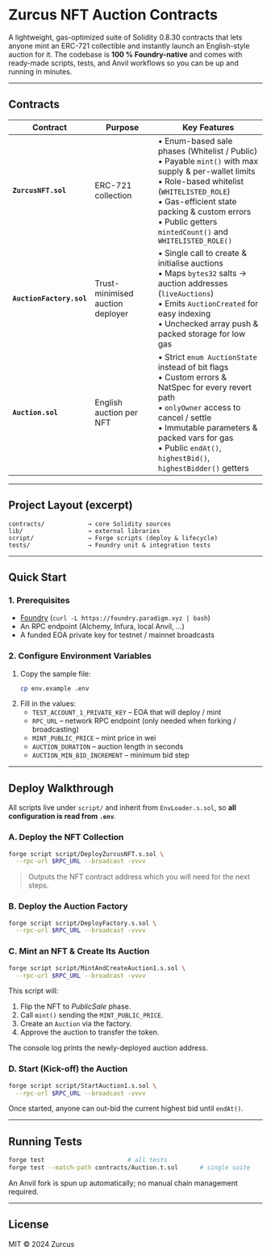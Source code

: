 # Zurcus NFT Auction Contracts

A lightweight, gas-optimized suite of Solidity 0.8.30 contracts that lets anyone mint an ERC-721 collectible and instantly launch an English-style auction for it.  The codebase is **100 % Foundry-native** and comes with ready-made scripts, tests, and Anvil workflows so you can be up and running in minutes.

---

## Contracts

| Contract | Purpose | Key Features |
|----------|---------|--------------|
| **`ZurcusNFT.sol`** | ERC-721 collection | • Enum-based sale phases (Whitelist / Public)<br/>• Payable `mint()` with max supply & per-wallet limits<br/>• Role-based whitelist (`WHITELISTED_ROLE`)<br/>• Gas-efficient state packing & custom errors<br/>• Public getters `mintedCount()` and `WHITELISTED_ROLE()` |
| **`AuctionFactory.sol`** | Trust-minimised auction deployer | • Single call to create & initialise auctions<br/>• Maps `bytes32` salts → auction addresses (`liveAuctions`)<br/>• Emits `AuctionCreated` for easy indexing<br/>• Unchecked array push & packed storage for low gas |
| **`Auction.sol`** | English auction per NFT | • Strict `enum AuctionState` instead of bit flags<br/>• Custom errors & NatSpec for every revert path<br/>• `onlyOwner` access to cancel / settle<br/>• Immutable parameters & packed vars for gas<br/>• Public `endAt()`, `highestBid()`, `highestBidder()` getters |

---

## Project Layout (excerpt)

```
contracts/            → core Solidity sources
lib/                  → external libraries
script/               → Forge scripts (deploy & lifecycle)
tests/                → Foundry unit & integration tests
```

---

## Quick Start

### 1. Prerequisites

* [Foundry](https://book.getfoundry.sh/) (`curl -L https://foundry.paradigm.xyz | bash`)
* An RPC endpoint (Alchemy, Infura, local Anvil, …)
* A funded EOA private key for testnet / mainnet broadcasts

### 2. Configure Environment Variables

1. Copy the sample file:
   ```bash
   cp env.example .env
   ```
2. Fill in the values:
   * `TEST_ACCOUNT_1_PRIVATE_KEY` – EOA that will deploy / mint
   * `RPC_URL` – network RPC endpoint (only needed when forking / broadcasting)
   * `MINT_PUBLIC_PRICE` – mint price in wei
   * `AUCTION_DURATION` – auction length in seconds
   * `AUCTION_MIN_BID_INCREMENT` – minimum bid step

---

## Deploy Walkthrough

All scripts live under `script/` and inherit from `EnvLoader.s.sol`, so **all configuration is read from `.env`**.

### A. Deploy the NFT Collection

```bash
forge script script/DeployZurcusNFT.s.sol \
  --rpc-url $RPC_URL --broadcast -vvvv
```
> Outputs the NFT contract address which you will need for the next steps.

### B. Deploy the Auction Factory

```bash
forge script script/DeployFactory.s.sol \
  --rpc-url $RPC_URL --broadcast -vvvv
```

### C. Mint an NFT & Create Its Auction

```bash
forge script script/MintAndCreateAuction1.s.sol \
  --rpc-url $RPC_URL --broadcast -vvvv
```
This script will:
1. Flip the NFT to *PublicSale* phase.
2. Call `mint()` sending the `MINT_PUBLIC_PRICE`.
3. Create an `Auction` via the factory.
4. Approve the auction to transfer the token.

The console log prints the newly-deployed auction address.

### D. Start (Kick-off) the Auction

```bash
forge script script/StartAuction1.s.sol \
  --rpc-url $RPC_URL --broadcast -vvvv
```

Once started, anyone can out-bid the current highest bid until `endAt()`.

---

## Running Tests

```bash
forge test                       # all tests
forge test --match-path contracts/Auction.t.sol      # single suite
```

An Anvil fork is spun up automatically; no manual chain management required.

---

## License

MIT © 2024 Zurcus
